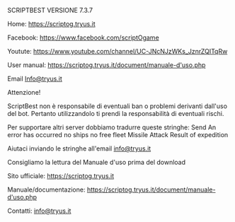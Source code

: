 SCRIPTBEST VERSIONE 7.3.7

Home: https://scriptog.tryus.it

Facebook: https://www.facebook.com/scriptOgame

Youtute: https://www.youtube.com/channel/UC-JNcNJzWKs_JznrZQITqRw

User manual: https://scriptog.tryus.it/document/manuale-d'uso.php

Email Info@tryus.it

Attenzione!

ScriptBest non è responsabile di eventuali ban o problemi derivanti dall'uso del bot. Pertanto utilizzandolo
ti prendi la responsabilità di eventuali rischi.

Per supportare altri server dobbiamo tradurre queste stringhe:
Send
An error has occurred
no ships
no free fleet
Missile Attack
Result of expedition
  
Aiutaci inviando le stringhe all'email info@tryus.it


Consigliamo la lettura del Manuale d'uso prima del download

Sito ufficiale:
https://scriptog.tryus.it

Manuale/documentazione:
https://scriptog.tryus.it/document/manuale-d'uso.php

Contatti:
info@tryus.it



